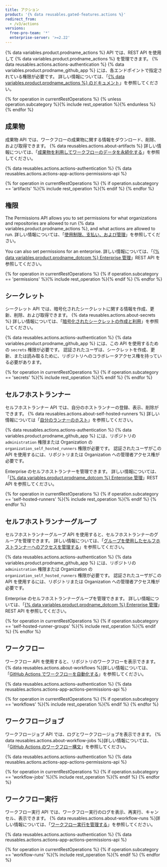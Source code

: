 ```yaml
---
title: アクション
product: '{% data reusables.gated-features.actions %}'
redirect_from:
  - /v3/actions
versions:
  free-pro-team: '*'
  enterprise-server: '>=2.22'
---
```


{% data variables.product.prodname_actions %} API では、REST API を使用して {% data variables.product.prodname_actions %} を管理できます。 {% data reusables.actions.actions-authentication %} {% data variables.product.prodname_github_app %} には、各エンドポイントで指定されている権限が必要です。 詳しい情報については、「[{% data variables.product.prodname_actions %} のドキュメント](/actions)」を参照してください。

{% for operation in currentRestOperations %}
  {% unless operation.subcategory %}{% include rest_operation %}{% endunless %}
{% endfor %}

## 成果物

成果物 API では、ワークフローの成果物に関する情報をダウンロード、削除、および取得できます。 {% data reusables.actions.about-artifacts %} 詳しい情報については、「[成果物を利用してワークフローのデータを永続化する](/actions/automating-your-workflow-with-github-actions/persisting-workflow-data-using-artifacts)」を参照してください。

{% data reusables.actions.actions-authentication %} {% data reusables.actions.actions-app-actions-permissions-api %}

{% for operation in currentRestOperations %}
  {% if operation.subcategory == 'artifacts' %}{% include rest_operation %}{% endif %}
{% endfor %}

## 権限

The Permissions API allows you to set permissions for what organizations and repositories are allowed to run {% data variables.product.prodname_actions %}, and what actions are allowed to run. 詳しい情報については、「[使用制限、支払い、および管理](/actions/reference/usage-limits-billing-and-administration#disabling-or-limiting-github-actions-for-your-repository-or-organization)」を参照してください。

You can also set permissions for an enterprise. 詳しい情報については、「[{% data variables.product.prodname_dotcom %} Enterprise 管理](/rest/reference/enterprise-admin#github-actions)」REST API を参照してください。

{% for operation in currentRestOperations %}
  {% if operation.subcategory == 'permissions' %}{% include rest_operation %}{% endif %}
{% endfor %}

## シークレット

シークレット API では、暗号化されたシークレットに関する情報を作成、更新、削除、および取得できます。 {% data reusables.actions.about-secrets %} 詳しい情報については、「[暗号化されたシークレットの作成と利用](/actions/automating-your-workflow-with-github-actions/creating-and-using-encrypted-secrets)」を参照してください。

{% data reusables.actions.actions-authentication %} {% data variables.product.prodname_github_app %} には、この API を使用するための `secrets` 権限が必要です。 認証されたユーザは、シークレットを作成、更新、または読み取るために、リポジトリへのコラボレータアクセス権を持っている必要があります。

{% for operation in currentRestOperations %}
  {% if operation.subcategory == 'secrets' %}{% include rest_operation %}{% endif %}
{% endfor %}

## セルフホストランナー

セルフホストランナー API では、自分のホストランナーの登録、表示、削除ができます。 {% data reusables.actions.about-self-hosted-runners %} 詳しい情報については「[自分のランナーのホスト](/actions/hosting-your-own-runners)」を参照してください。

{% data reusables.actions.actions-authentication %} {% data variables.product.prodname_github_app %} には、リポジトリの `administration` 権限または Organization の `organization_self_hosted_runners` 権限が必要です。 認証されたユーザがこの API を使用するには、リポジトリまたは Organization への管理者アクセス権が必要です。

Enterprise のセルフホストランナーを管理できます。 詳しい情報については、「[{% data variables.product.prodname_dotcom %} Enterprise 管理](/rest/reference/enterprise-admin#github-actions)」REST API を参照してください。

{% for operation in currentRestOperations %}
  {% if operation.subcategory == 'self-hosted-runners' %}{% include rest_operation %}{% endif %}
{% endfor %}

## セルフホストランナーグループ

セルフホストランナーグループ API を使用すると、セルフホストランナーのグループを管理できます。 詳しい情報については、「[グループを使用したセルフホストランナーへのアクセスを管理する](/actions/hosting-your-own-runners/managing-access-to-self-hosted-runners-using-groups)」を参照してください。

{% data reusables.actions.actions-authentication %} {% data variables.product.prodname_github_app %} には、リポジトリの `administration` 権限または Organization の `organization_self_hosted_runners` 権限が必要です。 認証されたユーザがこの API を使用するには、リポジトリまたは Organization への管理者アクセス権が必要です。

Enterprise のセルフホストランナーグループを管理できます。 詳しい情報については、「[{% data variables.product.prodname_dotcom %} Enterprise 管理](/rest/reference/enterprise-admin##github-actions)」REST API を参照してください。

{% for operation in currentRestOperations %}
  {% if operation.subcategory == 'self-hosted-runner-groups' %}{% include rest_operation %}{% endif %}
{% endfor %}

## ワークフロー

ワークフロー API を使用すると、リポジトリのワークフローを表示できます。 {% data reusables.actions.about-workflows %}詳しい情報については、「[GitHub Actions でワークフローを自動化する](/actions/automating-your-workflow-with-github-actions)」を参照してください。

{% data reusables.actions.actions-authentication %} {% data reusables.actions.actions-app-actions-permissions-api %}

{% for operation in currentRestOperations %}
  {% if operation.subcategory == 'workflows' %}{% include rest_operation %}{% endif %}
{% endfor %}

## ワークフロージョブ

ワークフロージョブ API では、ログとワークフロージョブを表示できます。 {% data reusables.actions.about-workflow-jobs %}詳しい情報については、「[GitHub Actions のワークフロー構文](/actions/automating-your-workflow-with-github-actions/workflow-syntax-for-github-actions)」を参照してください。

{% data reusables.actions.actions-authentication %} {% data reusables.actions.actions-app-actions-permissions-api %}

{% for operation in currentRestOperations %}
  {% if operation.subcategory == 'workflow-jobs' %}{% include rest_operation %}{% endif %}
{% endfor %}

## ワークフロー実行

ワークフロー実行 API では、ワークフロー実行のログを表示、再実行、キャンセル、表示できます。 {% data reusables.actions.about-workflow-runs %}詳しい情報については、「[ワークフロー実行を管理する](/actions/automating-your-workflow-with-github-actions/managing-a-workflow-run)」を参照してください。

{% data reusables.actions.actions-authentication %} {% data reusables.actions.actions-app-actions-permissions-api %}

{% for operation in currentRestOperations %}
  {% if operation.subcategory == 'workflow-runs' %}{% include rest_operation %}{% endif %}
{% endfor %}
